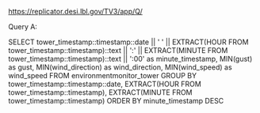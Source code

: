 https://replicator.desi.lbl.gov/TV3/app/Q/

Query A:

SELECT 
    tower_timestamp::timestamp::date || ' ' || 
    EXTRACT(HOUR FROM tower_timestamp::timestamp)::text || ':' ||
    EXTRACT(MINUTE FROM tower_timestamp::timestamp)::text || ':00' as minute_timestamp,
    MIN(gust) as gust,
    MIN(wind_direction) as wind_direction,
    MIN(wind_speed) as wind_speed
FROM environmentmonitor_tower
GROUP BY 
    tower_timestamp::timestamp::date,
    EXTRACT(HOUR FROM tower_timestamp::timestamp),
    EXTRACT(MINUTE FROM tower_timestamp::timestamp)
ORDER BY minute_timestamp DESC
